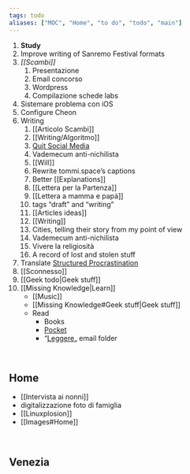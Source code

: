 ```yaml
---
tags: todo
aliases: ["MOC", "Home", "to do", "todo", "main"]
---
```

1. **Study**
1. Improve writing of Sanremo Festival formats
5. *[[Scambi]]*
	1. Presentazione
	1. Email concorso
	2. Wordpress
	3. Compilazione schede labs
1. Sistemare problema con iOS
4. Configure Cheon
7. Writing
	1. [[Articolo Scambi]]
	1. [[Writing/Algoritmo]]
	2. [Quit Social Media](file:///Users/xplosionmind/quitsocialmedia.club/)
	3. Vademecum anti-nichilista
	4. [[Will]]
	5. Rewrite tommi.space’s captions
	6. Better [[Explanations]]
	7. [[Lettera per la Partenza]]
	8. [[Lettera a mamma e papà]]
	9. tags “draft” and “writing”
	10. [[Articles ideas]]
	11. [[Writing]]
	12. Cities, telling their story from my point of view
	13. Vademecum anti-nichilista
	14. Vivere la religiosità
	15. A record of lost and stolen stuff
8. Translate [Structured Procrastination](https://structuredprocrastination.com "Structured Procrastination")
9. [[Sconnesso]]
10. [[Geek todo|Geek stuff]]
11. [[Missing Knowledge|Learn]]
	- [[Music]]
	- [[Missing Knowledge#Geek stuff|Geek stuff]]
	- Read
		- Books
		- [Pocket](https://app.getpocket.com "Pocket")
		- “[Leggere](https://beta.protonmail.com "ProtonMail web app")„ email folder

<br>

## Home

- [[Intervista ai nonni]]
- digitalizzazione foto di famiglia
- [[Linuxplosion]]
- [[Images#Home]]

<br>

## Venezia

